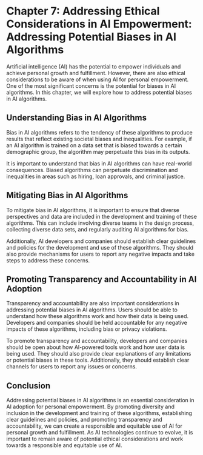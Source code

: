 Chapter 7: Addressing Ethical Considerations in AI Empowerment: Addressing Potential Biases in AI Algorithms
============================================================================================================

Artificial intelligence (AI) has the potential to empower individuals and achieve personal growth and fulfillment. However, there are also ethical considerations to be aware of when using AI for personal empowerment. One of the most significant concerns is the potential for biases in AI algorithms. In this chapter, we will explore how to address potential biases in AI algorithms.

Understanding Bias in AI Algorithms
-----------------------------------

Bias in AI algorithms refers to the tendency of these algorithms to produce results that reflect existing societal biases and inequalities. For example, if an AI algorithm is trained on a data set that is biased towards a certain demographic group, the algorithm may perpetuate this bias in its outputs.

It is important to understand that bias in AI algorithms can have real-world consequences. Biased algorithms can perpetuate discrimination and inequalities in areas such as hiring, loan approvals, and criminal justice.

Mitigating Bias in AI Algorithms
--------------------------------

To mitigate bias in AI algorithms, it is important to ensure that diverse perspectives and data are included in the development and training of these algorithms. This can include involving diverse teams in the design process, collecting diverse data sets, and regularly auditing AI algorithms for bias.

Additionally, AI developers and companies should establish clear guidelines and policies for the development and use of these algorithms. They should also provide mechanisms for users to report any negative impacts and take steps to address these concerns.

Promoting Transparency and Accountability in AI Adoption
--------------------------------------------------------

Transparency and accountability are also important considerations in addressing potential biases in AI algorithms. Users should be able to understand how these algorithms work and how their data is being used. Developers and companies should be held accountable for any negative impacts of these algorithms, including bias or privacy violations.

To promote transparency and accountability, developers and companies should be open about how AI-powered tools work and how user data is being used. They should also provide clear explanations of any limitations or potential biases in these tools. Additionally, they should establish clear channels for users to report any issues or concerns.

Conclusion
----------

Addressing potential biases in AI algorithms is an essential consideration in AI adoption for personal empowerment. By promoting diversity and inclusion in the development and training of these algorithms, establishing clear guidelines and policies, and promoting transparency and accountability, we can create a responsible and equitable use of AI for personal growth and fulfillment. As AI technologies continue to evolve, it is important to remain aware of potential ethical considerations and work towards a responsible and equitable use of AI.
